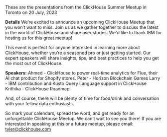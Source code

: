 These are the presentations from the ClickHouse Summer Meetup in Toronto on 20 July, 2023

**Details**
We’re excited to announce an upcoming ClickHouse Meetup that you won’t want to miss. Join us as we gather together to discuss the latest in the world of ClickHouse and share user stories. We'd like to thank IBM for hosting us for this great meetup!

This event is perfect for anyone interested in learning more about ClickHouse, whether you’re a seasoned pro or just getting started. Our expert speakers will share insights, tips, and best practices to help you get the most out of ClickHouse.

**Speakers:**
Ahmed - ClickHouse to power real-time analytics for Flue, their AI chat product for Shopify stores.
Peter - Horizon Blockchain Games
Larry - IBM contribution and Kusto Query Language support in ClickHouse
Krithika - ClickHouse Roadmap

And, of course, there will be plenty of time for food/drink and conversation with your fellow data enthusiasts.

So mark your calendars, spread the word, and get ready for an unforgettable ClickHouse Meetup. We can’t wait to see you there!
If you are interested in speaking at this or a future meetup, please email: tyler@clickhouse.com
